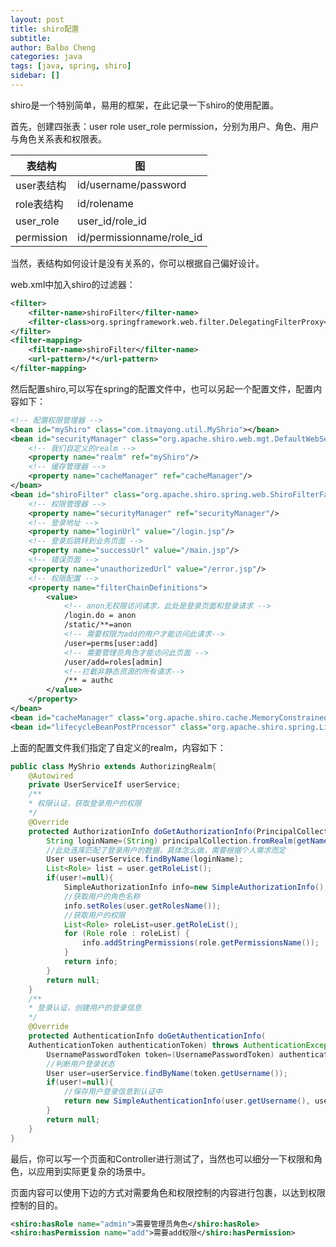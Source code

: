 ```yaml
---
layout: post
title: shiro配置
subtitle: 
author: Balbo Cheng
categories: java
tags: [java, spring, shiro]
sidebar: []
---
```


shiro是一个特别简单，易用的框架，在此记录一下shiro的使用配置。

首先，创建四张表：user  role  user_role  permission，分别为用户、角色、用户与角色关系表和权限表。

| 表结构        | 图                         |
| ---------- | ------------------------- |
| user表结构    | id/username/password      |
| role表结构    | id/rolename               |
| user_role  | user_id/role_id           |
| permission | id/permissionname/role_id |

当然，表结构如何设计是没有关系的，你可以根据自己偏好设计。

web.xml中加入shiro的过滤器：

```xml
<filter>
    <filter-name>shiroFilter</filter-name>
    <filter-class>org.springframework.web.filter.DelegatingFilterProxy</filter-class>
</filter>
<filter-mapping>
    <filter-name>shiroFilter</filter-name>
    <url-pattern>/*</url-pattern>
</filter-mapping>
```

然后配置shiro,可以写在spring的配置文件中，也可以另起一个配置文件，配置内容如下：

```xml
<!-- 配置权限管理器 -->
<bean id="myShiro" class="com.itmayong.util.MyShrio"></bean>
<bean id="securityManager" class="org.apache.shiro.web.mgt.DefaultWebSecurityManager">
    <!-- 我们自定义的realm -->
    <property name="realm" ref="myShiro"/>
    <!-- 缓存管理器 -->
    <property name="cacheManager" ref="cacheManager"/>
</bean>
<bean id="shiroFilter" class="org.apache.shiro.spring.web.ShiroFilterFactoryBean">
    <!-- 权限管理器 -->
    <property name="securityManager" ref="securityManager"/>
    <!-- 登录地址 -->
    <property name="loginUrl" value="/login.jsp"/>
    <!-- 登录后跳转到业务页面 -->
    <property name="successUrl" value="/main.jsp"/>
    <!-- 错误页面 -->
    <property name="unauthorizedUrl" value="/error.jsp"/>
    <!-- 权限配置 -->
    <property name="filterChainDefinitions">
        <value>
            <!-- anon无权限访问请求，此处是登录页面和登录请求 -->
            /login.do = anon
            /static/**=anon
            <!-- 需要权限为add的用户才能访问此请求-->
            /user=perms[user:add]
            <!-- 需要管理员角色才能访问此页面 -->
            /user/add=roles[admin]
            <!--拦截非静态资源的所有请求-->
            /** = authc
        </value>
    </property>
</bean>
<bean id="cacheManager" class="org.apache.shiro.cache.MemoryConstrainedCacheManager" />
<bean id="lifecycleBeanPostProcessor" class="org.apache.shiro.spring.LifecycleBeanPostProcessor" />
```

上面的配置文件我们指定了自定义的realm，内容如下：

```java
public class MyShrio extends AuthorizingRealm{
    @Autowired
    private UserServiceIf userService;
    /**
    * 权限认证，获取登录用户的权限
    */
    @Override
    protected AuthorizationInfo doGetAuthorizationInfo(PrincipalCollection principalCollection) {
        String loginName=(String) principalCollection.fromRealm(getName()).iterator().next();
        //此处连库匹配了登录用户的数据，具体怎么做，需要根据个人需求而定
        User user=userService.findByName(loginName);
        List<Role> list = user.getRoleList();
        if(user!=null){
            SimpleAuthorizationInfo info=new SimpleAuthorizationInfo();
            //获取用户的角色名称
            info.setRoles(user.getRolesName());
            //获取用户的权限
            List<Role> roleList=user.getRoleList();
            for (Role role : roleList) {
                info.addStringPermissions(role.getPermissionsName());
            }
            return info;
        }
        return null;
    }
    /**
    * 登录认证，创建用户的登录信息
    */
    @Override
    protected AuthenticationInfo doGetAuthenticationInfo(
    AuthenticationToken authenticationToken) throws AuthenticationException {
        UsernamePasswordToken token=(UsernamePasswordToken) authenticationToken;
        //判断用户登录状态
        User user=userService.findByName(token.getUsername());
        if(user!=null){
            //保存用户登录信息到认证中
            return new SimpleAuthenticationInfo(user.getUsername(), user.getPassword(), getName());
        }
        return null;
    }
}
```

最后，你可以写一个页面和Controller进行测试了，当然也可以细分一下权限和角色，以应用到实际更复杂的场景中。

页面内容可以使用下边的方式对需要角色和权限控制的内容进行包裹，以达到权限控制的目的。

```xml
<shiro:hasRole name="admin">需要管理员角色</shiro:hasRole>
<shiro:hasPermission name="add">需要add权限</shiro:hasPermission>
```